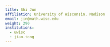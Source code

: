 ```yaml
---
title: Shi Jun
affiliation: University of Wisconsin, Madison
email: jin@math.wisc.edu
weight: 290
institutions:
  - uwisc
  - jiao-tong
---
```


